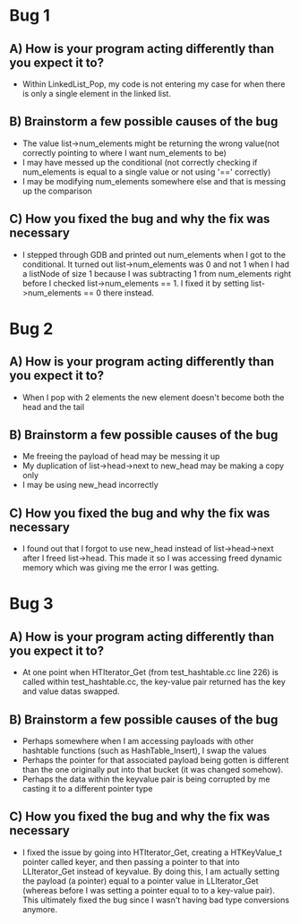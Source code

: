 # Bug 1

## A) How is your program acting differently than you expect it to?
- Within LinkedList_Pop, my code is not entering my case for when there is only
a single element in the linked list.

## B) Brainstorm a few possible causes of the bug
- The value list->num_elements might be returning the wrong value(not correctly pointing to where I want num_elements to be)
- I may have messed up the conditional (not correctly checking if num_elements is equal to a single value or not using '==' correctly)
- I may be modifying num_elements somewhere else and that is messing up the comparison

## C) How you fixed the bug and why the fix was necessary
- I stepped through GDB and printed out num_elements when I got to the conditional. It turned out list->num_elements was 0
and not 1 when I had a listNode of size 1 because I was subtracting 1 from num_elements right before I checked list->num_elements == 1.
I fixed it by setting list->num_elements == 0 there instead.


# Bug 2

## A) How is your program acting differently than you expect it to?
- When I pop with 2 elements the new element doesn't become both the head and the tail 

## B) Brainstorm a few possible causes of the bug
- Me freeing the payload of head may be messing it up
- My duplication of list->head->next to new_head may be making a copy only
- I may be using new_head incorrectly

## C) How you fixed the bug and why the fix was necessary
- I found out that I forgot to use new_head instead of list->head->next
after I freed list->head. This made it so I was accessing freed dynamic
memory which was giving me the error I was getting.


# Bug 3

## A) How is your program acting differently than you expect it to?
- At one point when HTIterator_Get (from test_hashtable.cc line 226)
is called within test_hashtable.cc, the key-value pair
returned has the key and value datas swapped.



## B) Brainstorm a few possible causes of the bug
- Perhaps somewhere when I am accessing payloads with other
hashtable functions (such as HashTable_Insert), I swap the
values
-  Perhaps the pointer for that associated payload being
gotten is different than the one originally put into that
bucket (it was changed somehow).
- Perhaps the data within the keyvalue pair is being
corrupted by me casting it to a different pointer type

## C) How you fixed the bug and why the fix was necessary
-  I fixed the issue by going into HTIterator_Get, creating
a HTKeyValue_t pointer called keyer, and then passing a pointer
to that into LLIterator_Get instead of keyvalue. By doing this,
I am actually setting the payload (a pointer) equal to a pointer
value in LLIterator_Get (whereas before I was setting a pointer
equal to to a key-value pair). This ultimately fixed the bug
since I wasn't having bad type conversions anymore.
